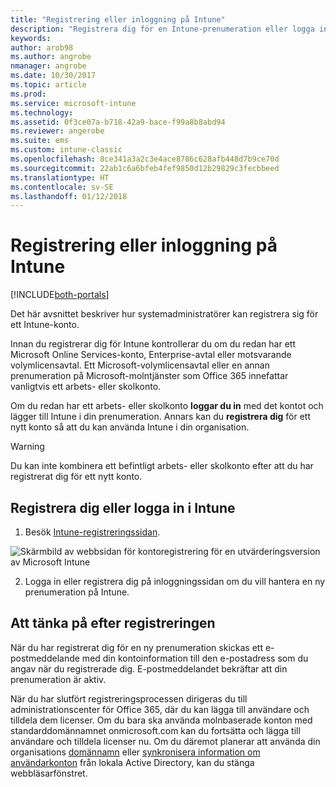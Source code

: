 ```yaml
---
title: "Registrering eller inloggning på Intune"
description: "Registrera dig för en Intune-prenumeration eller logga in för att starta din prenumeration"
keywords: 
author: arob98
ms.author: angrobe
nmanager: angrobe
ms.date: 10/30/2017
ms.topic: article
ms.prod: 
ms.service: microsoft-intune
ms.technology: 
ms.assetid: 0f3ce07a-b718-42a9-bace-f99a8b8abd94
ms.reviewer: angerobe
ms.suite: ems
ms.custom: intune-classic
ms.openlocfilehash: 8ce341a3a2c3e4ace8786c628afb448d7b9ce70d
ms.sourcegitcommit: 22ab1c6a6bfeb4fef9850d12b29829c3fecbbeed
ms.translationtype: HT
ms.contentlocale: sv-SE
ms.lasthandoff: 01/12/2018
---
```

# <a name="sign-up-or-sign-in-to-intune"></a>Registrering eller inloggning på Intune

[!INCLUDE[both-portals](./includes/note-for-both-portals.md)]

Det här avsnittet beskriver hur systemadministratörer kan registrera sig för ett Intune-konto.

Innan du registrerar dig för Intune kontrollerar du om du redan har ett Microsoft Online Services-konto, Enterprise-avtal eller motsvarande volymlicensavtal. Ett Microsoft-volymlicensavtal eller en annan prenumeration på Microsoft-molntjänster som Office 365 innefattar vanligtvis ett arbets- eller skolkonto.

Om du redan har ett arbets- eller skolkonto **loggar du in** med det kontot och lägger till Intune i din prenumeration. Annars kan du **registrera dig** för ett nytt konto så att du kan använda Intune i din organisation.

>[!WARNING]
>Du kan inte kombinera ett befintligt arbets- eller skolkonto efter att du har registrerat dig för ett nytt konto.

## <a name="how-to-sign-up-or-sign-in-to-intune"></a>Registrera dig eller logga in i Intune

1.  Besök [Intune-registreringssidan](https://portal.office.com/Signup/Signup.aspx?OfferId=40BE278A-DFD1-470a-9EF7-9F2596EA7FF9&dl=INTUNE_A&ali=1#0%20).

  ![Skärmbild av webbsidan för kontoregistrering för en utvärderingsversion av Microsoft Intune](./media/account-sign-up-site.png)

2.  Logga in eller registrera dig på inloggningssidan om du vill hantera en ny prenumeration på Intune.

## <a name="post-sign-up-considerations"></a>Att tänka på efter registreringen
När du har registrerat dig för en ny prenumeration skickas ett e-postmeddelande med din kontoinformation till den e-postadress som du angav när du registrerade dig. E-postmeddelandet bekräftar att din prenumeration är aktiv.

När du har slutfört registreringsprocessen dirigeras du till administrationscenter för Office 365, där du kan lägga till användare och tilldela dem licenser. Om du bara ska använda molnbaserade konton med standarddomännamnet onmicrosoft.com kan du fortsätta och lägga till användare och tilldela licenser nu. Om du däremot planerar att använda din organisations [domännamn](custom-domain-name-configure.md) eller [synkronisera information om användarkonton](users-add.md#sync-active-directory-and-add-users-to-intune) från lokala Active Directory, kan du stänga webbläsarfönstret.
